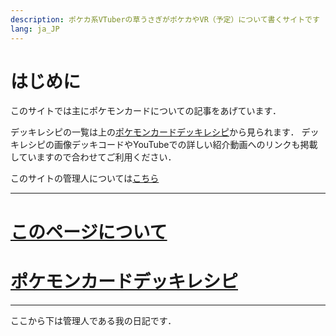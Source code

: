 ```yaml
---
description: ポケカ系VTuberの草うさぎがポケカやVR（予定）について書くサイトです
lang: ja_JP
---
```


# はじめに

このサイトでは主にポケモンカードについての記事をあげています．

デッキレシピの一覧は上の[ポケモンカードデッキレシピ](Deck/recipeHome.md)から見られます．
デッキレシピの画像デッキコードやYouTubeでの詳しい紹介動画へのリンクも掲載していますので合わせてご利用ください．

このサイトの管理人については[こちら](homepage.md)

***

# [このページについて](homepage.md)

# [ポケモンカードデッキレシピ](Deck/recipeHome.md)

***
ここから下は管理人である我の日記です．
